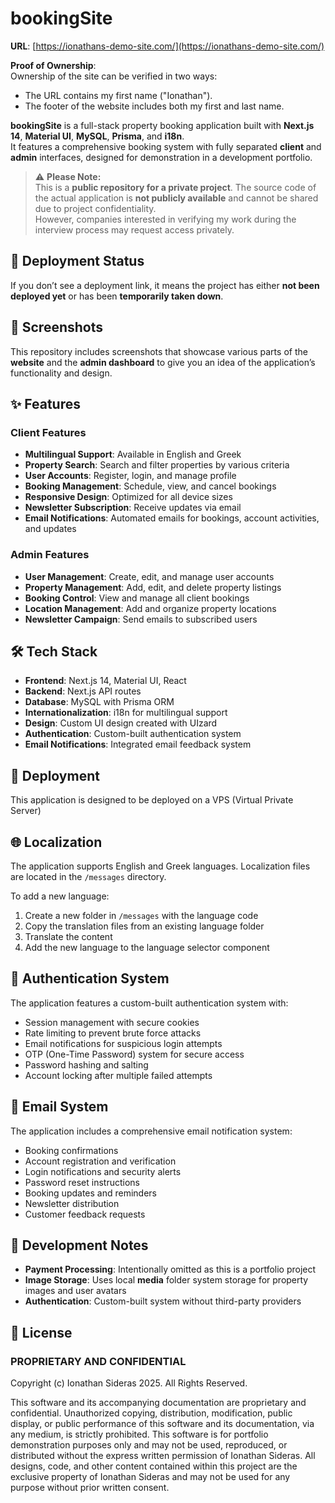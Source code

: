# bookingSite

**URL**: [https://ionathans-demo-site.com/](https://ionathans-demo-site.com/)

**Proof of Ownership**:  
Ownership of the site can be verified in two ways:
- The URL contains my first name ("Ionathan").
- The footer of the website includes both my first and last name.

**bookingSite** is a full-stack property booking application built with **Next.js 14**, **Material UI**, **MySQL**, **Prisma**, and **i18n**.  
It features a comprehensive booking system with fully separated **client** and **admin** interfaces, designed for demonstration in a development portfolio.

> ⚠️ **Please Note:**  
> This is a **public repository for a private project**. The source code of the actual application is **not publicly available** and cannot be shared due to project confidentiality.  
> However, companies interested in verifying my work during the interview process may request access privately.

## 🚀 Deployment Status

If you don’t see a deployment link, it means the project has either **not been deployed yet** or has been **temporarily taken down**.

## 📸 Screenshots

This repository includes screenshots that showcase various parts of the **website** and the **admin dashboard** to give you an idea of the application’s functionality and design.

## ✨ Features

### Client Features

-   **Multilingual Support**: Available in English and Greek
-   **Property Search**: Search and filter properties by various criteria
-   **User Accounts**: Register, login, and manage profile
-   **Booking Management**: Schedule, view, and cancel bookings
-   **Responsive Design**: Optimized for all device sizes
-   **Newsletter Subscription**: Receive updates via email
-   **Email Notifications**: Automated emails for bookings, account activities, and updates

### Admin Features

-   **User Management**: Create, edit, and manage user accounts
-   **Property Management**: Add, edit, and delete property listings
-   **Booking Control**: View and manage all client bookings
-   **Location Management**: Add and organize property locations
-   **Newsletter Campaign**: Send emails to subscribed users

## 🛠️ Tech Stack

-   **Frontend**: Next.js 14, Material UI, React
-   **Backend**: Next.js API routes
-   **Database**: MySQL with Prisma ORM
-   **Internationalization**: i18n for multilingual support
-   **Design**: Custom UI design created with UIzard
-   **Authentication**: Custom-built authentication system
-   **Email Notifications**: Integrated email feedback system

## 🚀 Deployment

This application is designed to be deployed on a VPS (Virtual Private Server)

## 🌐 Localization

The application supports English and Greek languages. Localization files are located in the `/messages` directory.

To add a new language:

1. Create a new folder in `/messages` with the language code
2. Copy the translation files from an existing language folder
3. Translate the content
4. Add the new language to the language selector component

## 🔐 Authentication System

The application features a custom-built authentication system with:

-   Session management with secure cookies
-   Rate limiting to prevent brute force attacks
-   Email notifications for suspicious login attempts
-   OTP (One-Time Password) system for secure access
-   Password hashing and salting
-   Account locking after multiple failed attempts

## 📨 Email System

The application includes a comprehensive email notification system:

-   Booking confirmations
-   Account registration and verification
-   Login notifications and security alerts
-   Password reset instructions
-   Booking updates and reminders
-   Newsletter distribution
-   Customer feedback requests

## 📝 Development Notes

-   **Payment Processing**: Intentionally omitted as this is a portfolio project
-   **Image Storage**: Uses local **media** folder system storage for property images and user avatars
-   **Authentication**: Custom-built system without third-party providers

## 📄 License

### PROPRIETARY AND CONFIDENTIAL

Copyright (c) Ionathan Sideras 2025. All Rights Reserved.

This software and its accompanying documentation are proprietary and confidential.
Unauthorized copying, distribution, modification, public display, or public performance
of this software and its documentation, via any medium, is strictly prohibited.
This software is for portfolio demonstration purposes only and may not be
used, reproduced, or distributed without the express written permission of Ionathan Sideras.
All designs, code, and other content contained within this project are the
exclusive property of Ionathan Sideras and may not be used for any purpose
without prior written consent.
